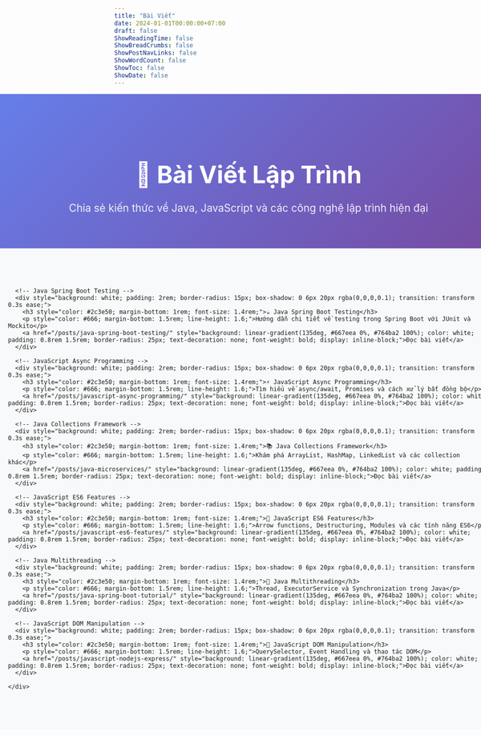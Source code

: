 ```yaml
---
title: "Bài Viết"
date: 2024-01-01T00:00:00+07:00
draft: false
ShowReadingTime: false
ShowBreadCrumbs: false
ShowPostNavLinks: false
ShowWordCount: false
ShowToc: false
ShowDate: false
---
```


<div style="width: 100vw; margin-left: calc(-50vw + 50%); background: linear-gradient(135deg, #667eea 0%, #764ba2 100%); padding: 4rem 1rem; color: white;">
  <div style="max-width: 1200px; margin: 0 auto; text-align: center;">
    <h1 style="font-size: 3rem; margin-bottom: 1rem; font-weight: 700;">📝 Bài Viết Lập Trình</h1>
    <p style="font-size: 1.3rem; margin-bottom: 0; opacity: 0.9; line-height: 1.6;">
      Chia sẻ kiến thức về Java, JavaScript và các công nghệ lập trình hiện đại
    </p>
  </div>
</div>

<div style="width: 100vw; margin-left: calc(-50vw + 50%); background: #f8f9fa; padding: 4rem 1rem;">
  <div style="max-width: 1200px; margin: 0 auto;">
    <div style="display: grid; grid-template-columns: repeat(auto-fit, minmax(350px, 1fr)); gap: 2rem;">
      
      <!-- Java Spring Boot Testing -->
      <div style="background: white; padding: 2rem; border-radius: 15px; box-shadow: 0 6px 20px rgba(0,0,0,0.1); transition: transform 0.3s ease;">
        <h3 style="color: #2c3e50; margin-bottom: 1rem; font-size: 1.4rem;">☕ Java Spring Boot Testing</h3>
        <p style="color: #666; margin-bottom: 1.5rem; line-height: 1.6;">Hướng dẫn chi tiết về testing trong Spring Boot với JUnit và Mockito</p>
        <a href="/posts/java-spring-boot-testing/" style="background: linear-gradient(135deg, #667eea 0%, #764ba2 100%); color: white; padding: 0.8rem 1.5rem; border-radius: 25px; text-decoration: none; font-weight: bold; display: inline-block;">Đọc bài viết</a>
      </div>

      <!-- JavaScript Async Programming -->
      <div style="background: white; padding: 2rem; border-radius: 15px; box-shadow: 0 6px 20px rgba(0,0,0,0.1); transition: transform 0.3s ease;">
        <h3 style="color: #2c3e50; margin-bottom: 1rem; font-size: 1.4rem;">⚡ JavaScript Async Programming</h3>
        <p style="color: #666; margin-bottom: 1.5rem; line-height: 1.6;">Tìm hiểu về async/await, Promises và cách xử lý bất đồng bộ</p>
        <a href="/posts/javascript-async-programming/" style="background: linear-gradient(135deg, #667eea 0%, #764ba2 100%); color: white; padding: 0.8rem 1.5rem; border-radius: 25px; text-decoration: none; font-weight: bold; display: inline-block;">Đọc bài viết</a>
      </div>

      <!-- Java Collections Framework -->
      <div style="background: white; padding: 2rem; border-radius: 15px; box-shadow: 0 6px 20px rgba(0,0,0,0.1); transition: transform 0.3s ease;">
        <h3 style="color: #2c3e50; margin-bottom: 1rem; font-size: 1.4rem;">📚 Java Collections Framework</h3>
        <p style="color: #666; margin-bottom: 1.5rem; line-height: 1.6;">Khám phá ArrayList, HashMap, LinkedList và các collection khác</p>
        <a href="/posts/java-microservices/" style="background: linear-gradient(135deg, #667eea 0%, #764ba2 100%); color: white; padding: 0.8rem 1.5rem; border-radius: 25px; text-decoration: none; font-weight: bold; display: inline-block;">Đọc bài viết</a>
      </div>

      <!-- JavaScript ES6 Features -->
      <div style="background: white; padding: 2rem; border-radius: 15px; box-shadow: 0 6px 20px rgba(0,0,0,0.1); transition: transform 0.3s ease;">
        <h3 style="color: #2c3e50; margin-bottom: 1rem; font-size: 1.4rem;">🚀 JavaScript ES6 Features</h3>
        <p style="color: #666; margin-bottom: 1.5rem; line-height: 1.6;">Arrow functions, Destructuring, Modules và các tính năng ES6</p>
        <a href="/posts/javascript-es6-features/" style="background: linear-gradient(135deg, #667eea 0%, #764ba2 100%); color: white; padding: 0.8rem 1.5rem; border-radius: 25px; text-decoration: none; font-weight: bold; display: inline-block;">Đọc bài viết</a>
      </div>

      <!-- Java Multithreading -->
      <div style="background: white; padding: 2rem; border-radius: 15px; box-shadow: 0 6px 20px rgba(0,0,0,0.1); transition: transform 0.3s ease;">
        <h3 style="color: #2c3e50; margin-bottom: 1rem; font-size: 1.4rem;">🧵 Java Multithreading</h3>
        <p style="color: #666; margin-bottom: 1.5rem; line-height: 1.6;">Thread, ExecutorService và Synchronization trong Java</p>
        <a href="/posts/java-spring-boot-tutorial/" style="background: linear-gradient(135deg, #667eea 0%, #764ba2 100%); color: white; padding: 0.8rem 1.5rem; border-radius: 25px; text-decoration: none; font-weight: bold; display: inline-block;">Đọc bài viết</a>
      </div>

      <!-- JavaScript DOM Manipulation -->
      <div style="background: white; padding: 2rem; border-radius: 15px; box-shadow: 0 6px 20px rgba(0,0,0,0.1); transition: transform 0.3s ease;">
        <h3 style="color: #2c3e50; margin-bottom: 1rem; font-size: 1.4rem;">🎯 JavaScript DOM Manipulation</h3>
        <p style="color: #666; margin-bottom: 1.5rem; line-height: 1.6;">QuerySelector, Event Handling và thao tác DOM</p>
        <a href="/posts/javascript-nodejs-express/" style="background: linear-gradient(135deg, #667eea 0%, #764ba2 100%); color: white; padding: 0.8rem 1.5rem; border-radius: 25px; text-decoration: none; font-weight: bold; display: inline-block;">Đọc bài viết</a>
      </div>

    </div>
  </div>
</div>
